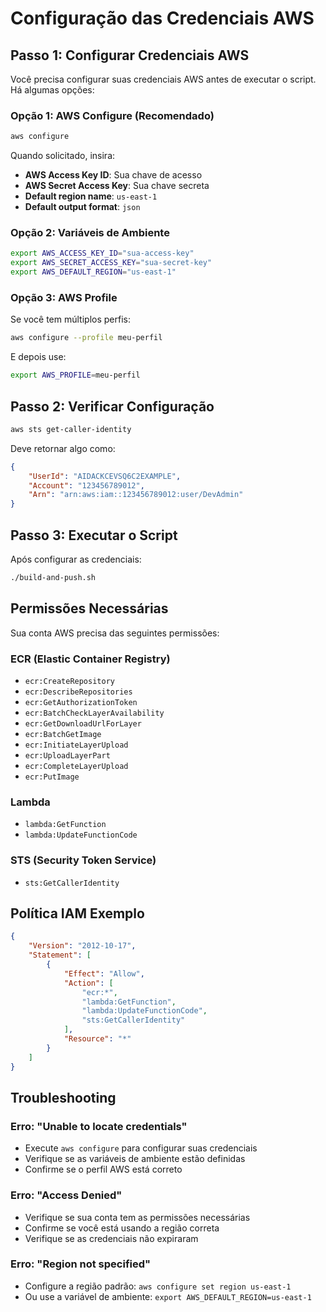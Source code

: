 # Configuração das Credenciais AWS

## Passo 1: Configurar Credenciais AWS

Você precisa configurar suas credenciais AWS antes de executar o script. Há algumas opções:

### Opção 1: AWS Configure (Recomendado)
```bash
aws configure
```

Quando solicitado, insira:
- **AWS Access Key ID**: Sua chave de acesso
- **AWS Secret Access Key**: Sua chave secreta
- **Default region name**: `us-east-1`
- **Default output format**: `json`

### Opção 2: Variáveis de Ambiente
```bash
export AWS_ACCESS_KEY_ID="sua-access-key"
export AWS_SECRET_ACCESS_KEY="sua-secret-key"
export AWS_DEFAULT_REGION="us-east-1"
```

### Opção 3: AWS Profile
Se você tem múltiplos perfis:
```bash
aws configure --profile meu-perfil
```

E depois use:
```bash
export AWS_PROFILE=meu-perfil
```

## Passo 2: Verificar Configuração

```bash
aws sts get-caller-identity
```

Deve retornar algo como:
```json
{
    "UserId": "AIDACKCEVSQ6C2EXAMPLE",
    "Account": "123456789012",
    "Arn": "arn:aws:iam::123456789012:user/DevAdmin"
}
```

## Passo 3: Executar o Script

Após configurar as credenciais:

```bash
./build-and-push.sh
```

## Permissões Necessárias

Sua conta AWS precisa das seguintes permissões:

### ECR (Elastic Container Registry)
- `ecr:CreateRepository`
- `ecr:DescribeRepositories`
- `ecr:GetAuthorizationToken`
- `ecr:BatchCheckLayerAvailability`
- `ecr:GetDownloadUrlForLayer`
- `ecr:BatchGetImage`
- `ecr:InitiateLayerUpload`
- `ecr:UploadLayerPart`
- `ecr:CompleteLayerUpload`
- `ecr:PutImage`

### Lambda
- `lambda:GetFunction`
- `lambda:UpdateFunctionCode`

### STS (Security Token Service)
- `sts:GetCallerIdentity`

## Política IAM Exemplo

```json
{
    "Version": "2012-10-17",
    "Statement": [
        {
            "Effect": "Allow",
            "Action": [
                "ecr:*",
                "lambda:GetFunction",
                "lambda:UpdateFunctionCode",
                "sts:GetCallerIdentity"
            ],
            "Resource": "*"
        }
    ]
}
```

## Troubleshooting

### Erro: "Unable to locate credentials"
- Execute `aws configure` para configurar suas credenciais
- Verifique se as variáveis de ambiente estão definidas
- Confirme se o perfil AWS está correto

### Erro: "Access Denied"
- Verifique se sua conta tem as permissões necessárias
- Confirme se você está usando a região correta
- Verifique se as credenciais não expiraram

### Erro: "Region not specified"
- Configure a região padrão: `aws configure set region us-east-1`
- Ou use a variável de ambiente: `export AWS_DEFAULT_REGION=us-east-1`